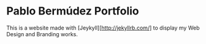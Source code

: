# Pablo Bermúdez Portfolio

This is a website made with [Jeykyll][http://jekyllrb.com/] to display my Web Design and Branding works.